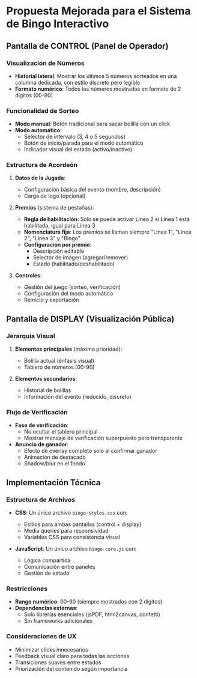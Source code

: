 # Propuesta Mejorada para el Sistema de Bingo Interactivo

## Pantalla de CONTROL (Panel de Operador)

### Visualización de Números
- **Historial lateral**: Mostrar los últimos 5 números sorteados en una columna dedicada, con estilo discreto pero legible
- **Formato numérico**: Todos los números mostrados en formato de 2 dígitos (00-90)

### Funcionalidad de Sorteo
- **Modo manual**: Botón tradicional para sacar bolilla con un click
- **Modo automático**: 
  - Selector de intervalo (3, 4 o 5 segundos)
  - Botón de inicio/parada para el modo automático
  - Indicador visual del estado (activo/inactivo)

### Estructura de Acordeón
1. **Datos de la Jugada**:
   - Configuración básica del evento (nombre, descripción)
   - Carga de logo (opcional)

2. **Premios** (sistema de pestañas):
   - **Regla de habilitación**: Solo se puede activar Línea 2 si Línea 1 está habilitada, igual para Línea 3
   - **Nomenclatura fija**: Los premios se llaman siempre "Línea 1", "Línea 2", "Línea 3" y "Bingo"
   - **Configuración por premio**:
     - Descripción editable
     - Selector de imagen (agregar/remover)
     - Estado (habilitado/deshabilitado)

3. **Controles**:
   - Gestión del juego (sorteo, verificación)
   - Configuración del modo automático
   - Reinicio y exportación

## Pantalla de DISPLAY (Visualización Pública)

### Jerarquía Visual
1. **Elementos principales** (máxima prioridad):
   - Bolilla actual (énfasis visual)
   - Tablero de números (00-90)

2. **Elementos secundarios**:
   - Historial de bolillas
   - Información del evento (reducido, discreto)

### Flujo de Verificación
- **Fase de verificación**:
  - No ocultar el tablero principal
  - Mostrar mensaje de verificación superpuesto pero transparente
- **Anuncio de ganador**:
  - Efecto de overlay completo solo al confirmar ganador
  - Animación de destacado
  - Shadow/blur en el fondo

## Implementación Técnica

### Estructura de Archivos
- **CSS**: Un único archivo `bingo-styles.css` con:
  - Estilos para ambas pantallas (control + display)
  - Media queries para responsividad
  - Variables CSS para consistencia visual

- **JavaScript**: Un único archivo `bingo-core.js` con:
  - Lógica compartida
  - Comunicación entre paneles
  - Gestión de estado

### Restricciones
- **Rango numérico**: 00-90 (siempre mostrados con 2 dígitos)
- **Dependencias externas**:
  - Solo librerías esenciales (jsPDF, html2canvas, confetti)
  - Sin frameworks adicionales

### Consideraciones de UX
- Minimizar clicks innecesarios
- Feedback visual claro para todas las acciones
- Transiciones suaves entre estados
- Priorización del contenido según importancia
